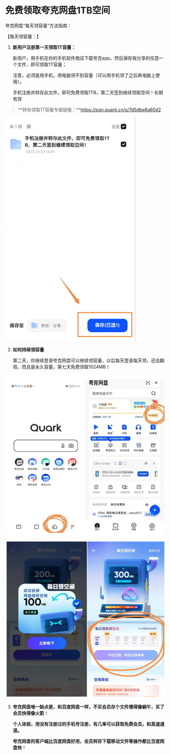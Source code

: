 # 免费领取夸克网盘1TB空间

夸克网盘“每天领容量”方法指南：

【每天领容量：】

1. **新用户注册第一天领取1T容量：**

   新用户，用手机在你的手机软件商店下载夸克app，然后保存我分享的任意一个文件，即可领取1T容量；

   注意，必须是用手机，用电脑领不到容量（可以用手机领了之后再电脑上使用）。

   手机注册并转存此文件，即可免费领取1TB，第二天签到继续领取空间！长期有效

>  **转存领取1T容量专属链接：**https://pan.quark.cn/s/7d5dbe8a60d2



![1](.public/assets/vip/1.png)

2. **如何持续领容量**

   第二天，你继续登录夸克网盘可以继续领容量，以后每天登录每天领，还会翻倍，而且是永久容量，第七天免费领取1024MB！

![2](.public/assets/vip/2.png)

![3](.public/assets/vip/3.png)

3. **夸克网盘唯一缺点是，和百度网盘一样，不买会员存个文件慢得像蜗牛，买了会员快得像火箭**！

   **个人体验，用没有注册过的手机号注册，有几率可以获取免费会员，和高速通道。**

   **夸克网盘的客户端比百度网盘好用，会员转存下载移动文件等操作都比百度网盘快**！